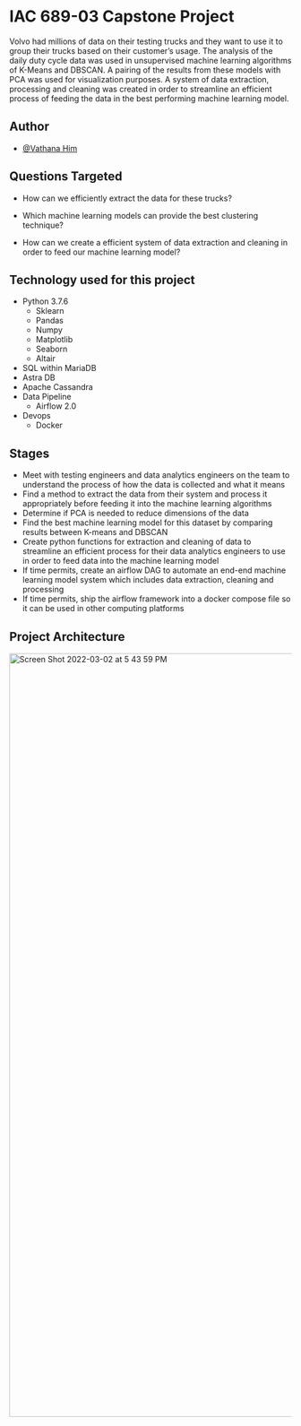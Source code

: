 
# IAC 689-03 Capstone Project

Volvo had millions of data on their testing trucks and they want to use it to group their
trucks based on their customer’s usage. The analysis of the daily duty cycle data was used in
unsupervised machine learning algorithms of K-Means and DBSCAN. A pairing of the results from these models with PCA was used for visualization purposes. A system of data extraction, processing and cleaning was created in order to streamline an efficient process of feeding
the data in the best performing machine learning model.




## Author

- [@Vathana Him](https://www.github.com/vathanahim)




## Questions Targeted

- How can we efficiently extract the data for these trucks?

- Which machine learning models can provide the best clustering technique?

- How can we create a efficient system of data extraction and cleaning in order to feed our machine learning model?



## Technology used for this project
- Python 3.7.6
    - Sklearn
    - Pandas
    - Numpy
    - Matplotlib
    - Seaborn
    - Altair
- SQL within MariaDB
- Astra DB
- Apache Cassandra
- Data Pipeline
    - Airflow 2.0
- Devops 
    - Docker
    


## Stages


- Meet with testing engineers and data analytics engineers on the team to understand the process of how the data is collected and what it means
- Find a method to extract the data from their system and process it appropriately before feeding it into the machine learning algorithms
- Determine if PCA is needed to reduce dimensions of the data
- Find the best machine learning model for this dataset by comparing results between K-means and DBSCAN
- Create python functions for extraction and cleaning of data to streamline an efficient process for their data analytics engineers to use in order to feed data into the machine learning model
- If time permits, create an airflow DAG to automate an end-end machine learning model system which includes data extraction, cleaning and processing
- If time permits, ship the airflow framework into a docker compose file so it can be used in other computing platforms


## Project Architecture

<img width="1363" alt="Screen Shot 2022-03-02 at 5 43 59 PM" src="https://user-images.githubusercontent.com/70493707/156462377-04801893-5c94-4097-8020-28d9d8b3141c.png">
